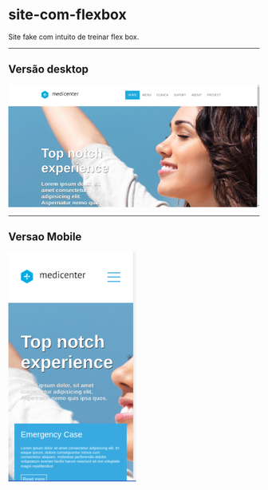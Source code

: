 # site-com-flexbox

Site fake com intuito de treinar flex box.

<hr>

## Versão desktop

<img title="Versão desktop" alt="medicenter" src="./assets/images/readme1.png">

<hr>

## Versao Mobile

<img title="Versão desktop" alt="medicenter" src="./assets/images/readme2.png">